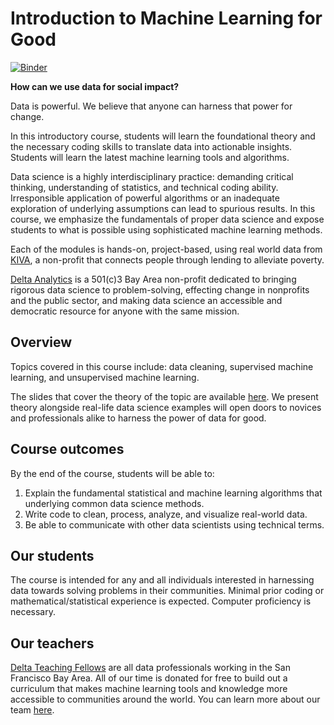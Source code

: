 Introduction to Machine Learning for Good
====

[![Binder](https://mybinder.org/badge.svg)](https://mybinder.org/v2/gh/DeltaAnalytics/machine_learning_for_good/master)

__How can we use data for social impact?__

Data is powerful. We believe that anyone can harness that power for change.

In this introductory course, students will learn the foundational theory and the necessary coding skills to translate data into actionable insights. Students will learn the latest machine learning tools and algorithms. 

Data science is a highly interdisciplinary practice: demanding critical thinking, understanding of statistics, and technical coding ability. Irresponsible application of powerful algorithms or an inadequate exploration of underlying assumptions can lead to spurious results. In this course, we emphasize the fundamentals of proper data science and expose students to what is possible using sophisticated machine learning methods. 

Each of the modules is hands-on, project-based, using real world data from [KIVA](https://www.kiva.org/), a non-profit that connects people through lending to alleviate poverty. 

[Delta Analytics](http://www.deltanalytics.org/) is a 501(c)3 Bay Area non-profit dedicated to bringing rigorous data science to problem-solving, effecting change in nonprofits and the public sector, and making data science an accessible and democratic resource for anyone with the same mission. 

Overview
----

Topics covered in this course include: data cleaning, supervised machine learning, and unsupervised machine learning.

The slides that cover the theory of the topic are available [here](http://www.deltanalytics.org/curriculum.html). We present theory alongside real-life data science examples will open doors to novices and professionals alike to harness the power of data for good. 

Course outcomes 
----

By the end of the course, students will be able to:

1. Explain the fundamental statistical and machine learning algorithms that underlying common data science methods.
1. Write code to clean, process, analyze, and visualize real-world data.
1. Be able to communicate with other data scientists using technical terms.

Our students
----

The course is intended for any and all individuals interested in harnessing data towards solving problems in their communities. Minimal prior coding or mathematical/statistical experience is expected. Computer proficiency is necessary.

Our teachers
-----

[Delta Teaching Fellows](http://www.deltanalytics.org/delta-teaching-fellows.html) are all data professionals working in the San Francisco Bay Area. All of our time is donated for free to build out a curriculum that makes machine learning tools and knowledge more accessible to communities around the world. You can learn more about our team [here](http://www.deltanalytics.org/delta-teaching-fellows.html).
